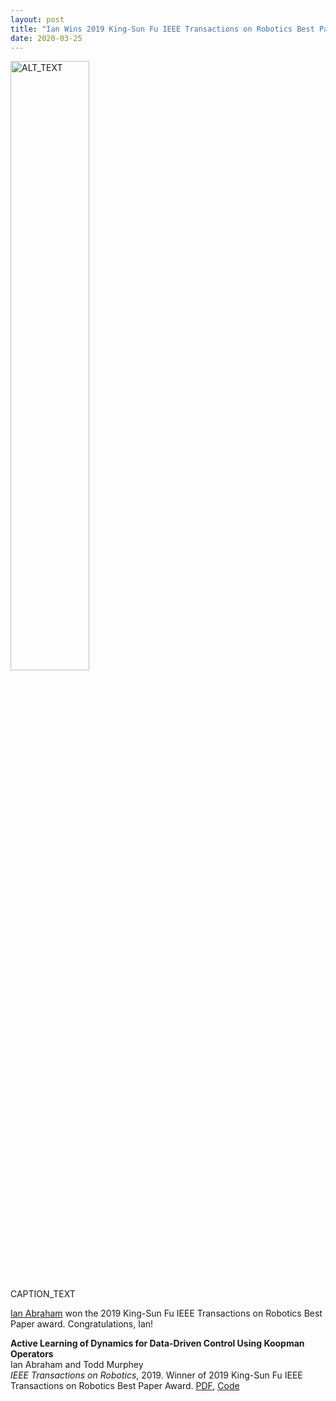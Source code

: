 ```yaml
---
layout: post
title: "Ian Wins 2019 King-Sun Fu IEEE Transactions on Robotics Best Paper award"
date: 2020-03-25
---
```

<div class="container">
  <img class="hover_box" style="width:50%" src="IMAGE_PATH" alt="ALT_TEXT" >
  <div class="caption" style="width:50%; bottom:3%"><p>CAPTION_TEXT</p></div>
</div>

[Ian Abraham](https://murpheylab.github.io/people/ianabraham) won the 2019 
 King-Sun Fu IEEE Transactions on Robotics Best Paper award.  Congratulations, Ian!

<p><b>Active Learning of Dynamics for Data-Driven Control Using Koopman Operators</b>
  <br>Ian Abraham and Todd Murphey
  <br><i>IEEE Transactions on Robotics</i>, 2019. Winner of 2019 King-Sun Fu IEEE Transactions on Robotics Best Paper Award. <a href="/pdfs/2019TROAbMu.pdf">PDF</a>, <a href="https://github.com/i-abr/active-learning-koopman">Code</a></p>

